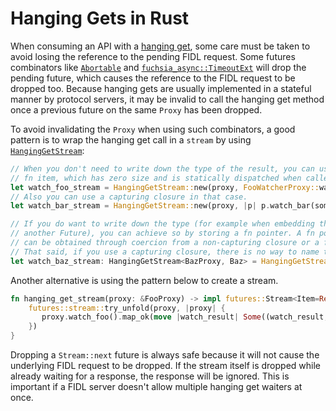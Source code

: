 # Hanging Gets in Rust

When consuming an API with a [hanging get][hanging-get-pattern], some care must
be taken to avoid losing the reference to the pending FIDL request. Some futures
combinators like [`Abortable`][rust-abortable] and
[`fuchsia_async::TimeoutExt`][fasync-timeout-ext] will drop the pending future,
which causes the reference to the FIDL request to be dropped too. Because
hanging gets are usually implemented in a stateful manner by protocol servers,
it may be invalid to call the hanging get method once a previous future on the
same `Proxy` has been dropped.

To avoid invalidating the `Proxy` when using such combinators, a good pattern is
to wrap the hanging get call in a `stream` by using
[`HangingGetStream`][hanging-get-stream-impl]:

```rust
// When you don't need to write down the type of the result, you can use a
// fn item, which has zero size and is statically dispatched when called.
let watch_foo_stream = HangingGetStream::new(proxy, FooWatcherProxy::watch_foo);
// Also you can use a capturing closure in that case.
let watch_bar_stream = HangingGetStream::new(proxy, |p| p.watch_bar(some_captured_var));

// If you do want to write down the type (for example when embedding this in
// another Future), you can achieve so by storing a fn pointer. A fn pointer
// can be obtained through coercion from a non-capturing closure or a fn item.
// That said, if you use a capturing closure, there is no way to name the type.
let watch_baz_stream: HangingGetStream<BazProxy, Baz> = HangingGetStream::new_with_fn_ptr(proxy, |p| p.watch_baz());
```

Another alternative is using the pattern below to create a stream.

```rust
fn hanging_get_stream(proxy: &FooProxy) -> impl futures::Stream<Item=Result<FooResult, fidl::Error>> + '_ {
    futures::stream::try_unfold(proxy, |proxy| {
       proxy.watch_foo().map_ok(move |watch_result| Some((watch_result, proxy)))
    })
}
```

Dropping a `Stream::next` future is always safe because it will not cause the
underlying FIDL request to be dropped.  If the stream itself is dropped while already waiting for a
response, the response will be ignored.  This is important if a FIDL server doesn't allow
multiple hanging get waiters at once.

[hanging-get-pattern]: development/api/fidl.md#hanging-get
[hanging-get-stream-impl]: https://fuchsia-docs.firebaseapp.com/rust/async_utils/hanging_get/client/struct.HangingGetStream.html
[rust-abortable]: https://docs.rs/futures/0.3.5/futures/future/struct.Abortable.html
[fasync-timeout-ext]: https://fuchsia-docs.firebaseapp.com/rust/fuchsia_async/trait.TimeoutExt.html
